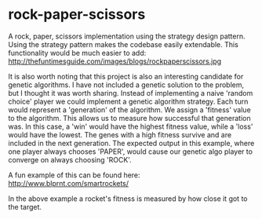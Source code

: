 # rock-paper-scissors
A rock, paper, scissors implementation using the strategy design pattern. Using the strategy pattern makes the codebase easily extendable. This functionality would be much easier to add: http://thefuntimesguide.com/images/blogs/rockpaperscissors.jpg

It is also worth noting that this project is also an interesting candidate for genetic algorithms. I have not included a genetic solution to the problem, but I thought it was worth sharing. Instead of implementing a naive 'random choice' player we could implement a genetic algorithm strategy. Each turn would represent a 'generation' of the algorithm. We assign a 'fitness' value to the algorithm. This allows us to measure how successful that generation was. In this case, a 'win' would have the highest fitness value, while a 'loss' would have the lowest. The genes with a high fitness survive and are included in the next generation. The expected output in this example, where one player always chooses 'PAPER', would cause our genetic algo player to converge on always choosing 'ROCK'. 

A fun example of this can be found here: http://www.blprnt.com/smartrockets/

In the above example a rocket's fitness is measured by how close it got to the target.
